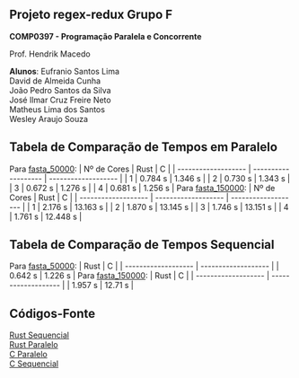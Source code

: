 ## Projeto regex-redux Grupo F

**COMP0397 - Programação Paralela e Concorrente**

Prof. Hendrik Macedo

**Alunos**: 
Eufranio Santos Lima     
David de Almeida Cunha            
João Pedro Santos da Silva       
José Ilmar Cruz Freire Neto          
Matheus Lima dos Santos     
Wesley Araujo Souza



## Tabela de Comparação de Tempos em Paralelo
Para [fasta_50000]():
| Nº de Cores | Rust | C |
| ------------------- | ------------------- | ------------------- |
| 1 | 0.784 s | 1.346 s |
| 2 | 0.730 s | 1.343 s |
| 3 | 0.672 s | 1.276 s |
| 4 | 0.681 s | 1.256 s |
Para [fasta_150000]():
| Nº de Cores | Rust | C |
| ------------------- | ------------------- | ------------------- |
| 1 | 2.176 s | 13.163 s |
| 2 | 1.870 s | 13.145 s |
| 3 | 1.746 s | 13.151 s |
| 4 | 1.761 s | 12.448 s |


## Tabela de Comparação de Tempos Sequencial
Para [fasta_50000]():
| Rust | C |
| ------------------- | ------------------- |
| 0.642 s | 1.226 s |
Para [fasta_150000]():
| Rust | C |
| ------------------- | ------------------- |
| 1.957 s | 12.71 s |


## Códigos-Fonte

[Rust Sequencial](https://raw.githubusercontent.com/Rheagor/GrupoF/master/serial/sequencial.rs?token=AKC5CGAHHFINHQPV4OZZA3K73JSGO)     
[Rust Paralelo](https://raw.githubusercontent.com/Rheagor/GrupoF/master/paralelo/paralelo.rs?token=AKC5CGC5NUKSOMBXWMDPOKC73JSA2)    
[C Paralelo](https://raw.githubusercontent.com/Rheagor/GrupoF/master/paralelo/regex_redux_mpi.c?token=AKC5CGHZN44SWZR4M2TO3P273JSC4)     
[C Sequencial](https://raw.githubusercontent.com/Rheagor/GrupoF/master/serial/regex_redux_serial.c?token=AKC5CGG6LLLTAXIVM6EUJZS73JSGI)    
